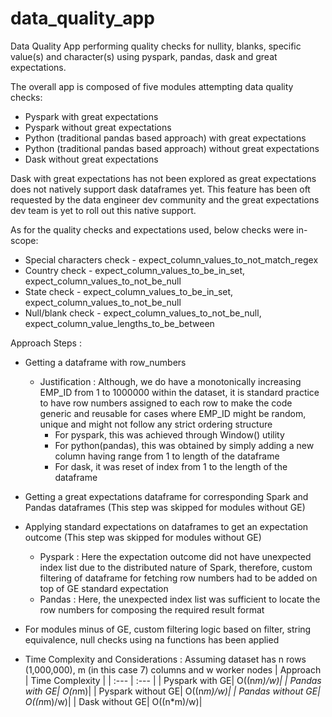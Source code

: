 # data_quality_app

Data Quality App performing quality checks for nullity, blanks, specific value(s) and character(s) using pyspark, pandas, dask and great expectations.

The overall app is composed of five modules attempting data quality checks:

+ Pyspark with great expectations
+ Pyspark without great expectations
+ Python (traditional pandas based approach) with great expectations
+ Python (traditional pandas based approach) without great expectations
+ Dask without great expectations

Dask with great expectations has not been explored as great expectations does not natively support dask dataframes yet. This feature has been oft requested by the data engineer dev community and the great expectations dev team is yet to roll out this native support.

As for the quality checks and expectations used, below checks were in-scope:

+ Special characters check - expect_column_values_to_not_match_regex
+ Country check - expect_column_values_to_be_in_set, expect_column_values_to_not_be_null
+ State check - expect_column_values_to_be_in_set, expect_column_values_to_not_be_null
+ Null/blank check - expect_column_values_to_not_be_null, expect_column_value_lengths_to_be_between

Approach Steps :

+ Getting a dataframe with row_numbers 
  * Justification : Although, we do have a monotonically increasing EMP_ID from 1 to 1000000 within the dataset, it is standard practice to have row numbers assigned to each row to make the code generic and reusable for cases where EMP_ID might be random, unique and might not follow any strict ordering structure
    - For pyspark, this was achieved through Window() utility 
    - For python(pandas), this was obtained by simply adding a new column having range from 1 to length of the dataframe
    - For dask, it was reset of index from 1 to the length of the dataframe
+ Getting a great expectations dataframe for corresponding Spark and Pandas dataframes (This step was skipped for modules without GE)
+ Applying standard expectations on dataframes to get an expectation outcome (This step was skipped for modules without GE)
  * Pyspark : Here the expectation outcome did not have unexpected index list due to the distributed nature of Spark, therefore, custom filtering of dataframe for fetching row numbers had to be added on top of GE standard expectation
  * Pandas : Here, the unexpected index list was sufficient to locate the row numbers for composing the required result format
+ For modules minus of GE, custom filtering logic based on filter, string equivalence, null checks using na functions has been applied

+ Time Complexity and Considerations :
Assuming dataset has n rows (1,000,000), m (in this case 7) columns and w worker nodes
| Approach	| Time Complexity	|
| :---   	| :--- 				|
| Pyspark with GE| O((n*m)/w)|
| Pandas with GE| O(n*m)|
| Pyspark without GE| O((n*m)/w)|
| Pandas without GE| O((n*m)/w)|
| Dask without GE| O((n*m)/w)|

